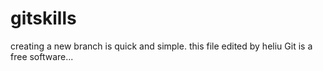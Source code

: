 # gitskills
creating a new branch is quick and simple.
this file edited by heliu
Git is a free software...
